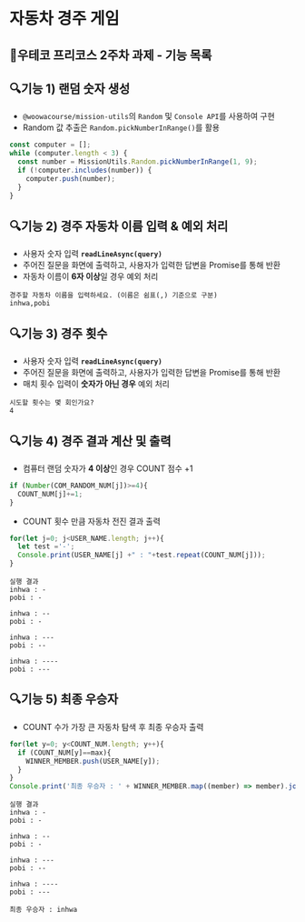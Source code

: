 # 자동차 경주 게임
## 🚀우테코 프리코스 2주차 과제 - 기능 목록

## 🔍기능 1) 랜덤 숫자 생성
- `@woowacourse/mission-utils`의 `Random` 및 `Console API`를 사용하여 구현
- Random 값 추출은 `Random.pickNumberInRange()`를 활용
```javascript
const computer = [];
while (computer.length < 3) {
  const number = MissionUtils.Random.pickNumberInRange(1, 9);
  if (!computer.includes(number)) {
    computer.push(number);
  }
}
```
## 🔍기능 2) 경주 자동차 이름 입력 & 예외 처리
- 사용자 숫자 입력
  **`readLineAsync(query)`**
- 주어진 질문을 화면에 출력하고, 사용자가 입력한 답변을 Promise를 통해 반환
- 자동차 이름이 **6자 이상**일 경우 예외 처리
```
경주할 자동차 이름을 입력하세요. (이름은 쉼표(,) 기준으로 구분)
inhwa,pobi
```

## 🔍기능 3) 경주 횟수
- 사용자 숫자 입력
  **`readLineAsync(query)`**
- 주어진 질문을 화면에 출력하고, 사용자가 입력한 답변을 Promise를 통해 반환
- 매치 횟수 입력이 **숫자가 아닌 경우** 예외 처리
```
시도할 횟수는 몇 회인가요?
4
```

## 🔍기능 4) 경주 결과 계산 및 출력
- 컴퓨터 랜덤 숫자가 **4 이상**인 경우 COUNT 점수 +1
```javascript
if (Number(COM_RANDOM_NUM[j])>=4){
  COUNT_NUM[j]+=1;
}
```
- COUNT 횟수 만큼 자동차 전진 결과 출력
```javascript
for(let j=0; j<USER_NAME.length; j++){
  let test ='-';
  Console.print(USER_NAME[j] +" : "+test.repeat(COUNT_NUM[j]));
}
```
```
실행 결과
inhwa : -
pobi : -

inhwa : --
pobi : -

inhwa : ---
pobi : --

inhwa : ----
pobi : ---
```

## 🔍기능 5) 최종 우승자
- COUNT 수가 가장 큰 자동차 탐색 후 최종 우승자 출력
```javascript
for(let y=0; y<COUNT_NUM.length; y++){
  if (COUNT_NUM[y]==max){
    WINNER_MEMBER.push(USER_NAME[y]);
  }
}
Console.print('최종 우승자 : ' + WINNER_MEMBER.map((member) => member).join(','));
```
```
실행 결과
inhwa : -
pobi : -

inhwa : --
pobi : -

inhwa : ---
pobi : --

inhwa : ----
pobi : ---

최종 우승자 : inhwa
```



